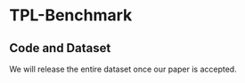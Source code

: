 # TPL-Benchmark

## Code and Dataset
We will release the entire dataset once our paper is accepted.
